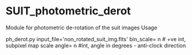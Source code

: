 # SUIT_photometric_derot
Module for photometric de-rotation of the suit images
Usage 

ph_derot.py
input_file='non_rotated_suit_img.fits'
bin_scale= n # +ve int, subpixel map scale
angle= n #int, angle in degrees - anti-clock direction

